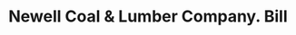 ---
doi: 10.7916/D8XH1397
date_other: '1890'
date_other_textual: 1890-1899
form: printed ephemera
genre:
- Invoices
name:
- Newell Coal & Lumber Company
object_in_context_url: https://biggert.cul.columbia.edu/items/view/ave_biggert_01528
subject_hierarchical_geographic:
- Pawtucket, Rhode Island, United States
subject_name:
- Newell Coal & Lumber Company
title: Newell Coal & Lumber Company. Bill
sort_title: Newell Coal & Lumber Company. Bill
call_number: ave_biggert_01528
coordinates:
- 41.87555555555556,-71.3761111111111
pid: ave_biggert_01528
identifiers: ave_biggert_01528
canvas_id: ldpd:396789
permalink: "/items/ave_biggert_01528/"
layout: iiif-image-page
---